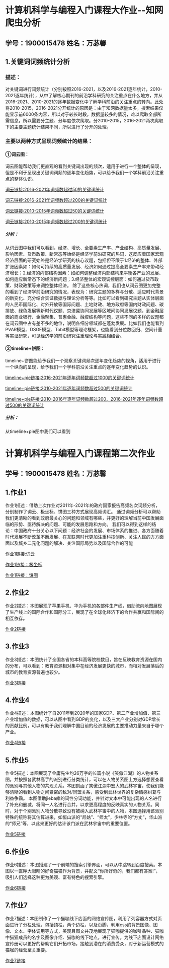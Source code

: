 # 计算机科学与编程入门课程大作业--知网爬虫分析
## 学号：1900015478  姓名：万苾馨
## 1.关键词词频统计分析
### 描述：
对关键词进行词频统计（分别按照2016-2021，以及2016-2021逐年统计，2010-2021逐年统计），从中了解核心期刊的前沿学科研究的关注重点在什么地方，并从2016-2021、2010-2021的逐年数据变化中了解学科前沿的关注重点的转向。此处将2010-2015，2016-2021分开统计的原因是：由于知网数据量太多，搜索结果仅能显示前6000条内容，所以对于较长时段，数据量较多的情况，难以爬取全部所需信息，所以需要分主题、分年度依次爬取。分2010-2015，2016-2021两次爬取下的主要主题统计结果不同，所以进行了分开的处理。

### 主要以两种方式呈现词频统计的结果：
#### ①词云图：
词云图能帮助我们更直观的看到关键词出现的频次，适用于进行一个整体的呈现，但是不利于呈现出关键词词频的逐年变化趋势，可以给予我们一个学科前沿关注重点的整体认识。

[词云链接:2016-2021年词频数超过50的关键词统计](https://heliotropepi.github.io/wordcloud_keyword(morethan50)_date2016-2021.html)

[词云链接:2016-2021年词频数超过200的关键词统计](https://heliotropepi.github.io/wordcloud_keyword(morethan200)_date2016-2021.html)

[词云链接:2010-2015年词频数超过50的关键词统计](https://heliotropepi.github.io/wordcloud_keyword(morethan50)_date2010-2015.html)

[词云链接:2010-2015年词频数超过200的关键词统计](https://heliotropepi.github.io/wordcloud_keyword(morethan200)_date2010-2015.html)

##### 分析：
从词云图中我们可以看到，经济、增长、全要素生产率、产业结构、高质量发展、影响因素、货币政策、新常态等始终是经济学前沿研究的热词，这反应着国家宏观经济层面的研究始终是经济学研究的核心议题，包括但不限于1.经济的整体、外部扩张因素如：如何可持续的高质量发展、经济如何通过提高全要素生产率来带动经济增长；2.经济的内部结构因素：如如何调整经济内部结构来平衡各产业的发展、如何适应新常态下的经济新问题；3.经济整体的宏观调控层面：如何通过货币政策、财政政策等来调控整体经济。
除了这些核心热词，我们也从词云图更加完整的看到了经济学前沿研究的情况，表现为：研究主题的多样与分散、适应时代背景的新变化、充分结合实证数据与理论分析等等。比如可以看到研究主题从实体层面的人民币国际化、对外开放等国际问题、土地财政、地方政府等国内财政问题、碳排放、绿色发展等新时代议题、京津冀协同发展等区域间协同发展议题，到金融层面的商业银行、金融聚集、普惠金融、融资结构等问题，这些不同的多样的议题都在词云图中占有差不多的地位，说明各细分领域都在蓬勃发展。比如我们也能看到PVAR模型、DSGE模型、Tobit模型等理论框架，也能看到分位数回归、空间计量等实证研究，可见经济学的前沿研究注重理论与实践相结合。

#### ②timeline+饼图：
timeline+饼图能给予我们一个观察关键词频次逐年变化趋势的视角，适用于进行一个纵向的呈现，给予我们一个学科前沿关注重点的逐年变化趋势的认识。

[timeline+pie链接:2016-2021年逐年词频数超过1000的关键词统计](https://heliotropepi.github.io/timeline_pie_yearly(morethan1000).html)

[timeline+pie链接:2010-2021年逐年词频数超过500的关键词统计](https://heliotropepi.github.io/timeline_pie_yearly_2010-2021(morethan500).html)

[timeline+pie链接:2010-2016年逐年词频数超过200、2016-2021年逐年词频数超过500的关键词统计](https://heliotropepi.github.io/timeline_pie_yearly_2010-2021(morethan200).html)

##### 分析：
从timeline+pie图中我们可以看到















# 计算机科学与编程入门课程第二次作业
## 学号：1900015478  姓名：万苾馨
## 1.作业1
作业1描述：借助上次作业对2011年-2021年的政府国家报告高频名次词频分析，分别制作了词云、极坐标、饼图三种方式展现高频词汇。
通过词频分析可以帮助我们更清晰的看到政府最关心的问题和领域有哪些，并更好的理解当前中国发展面临的形势、亟待解决的问题、可能的发展思路和方向。
我们可以得到这样的结论：中国政府十分关心以下问题：经济社会的发展、市场体系的推进、各方面随着时代发展不断改革不断发展、在互联网时代更加注重科技创新、关注人民的方方面面以及城乡二元化问题的解决、关注国际局势以及国际合作的可能

[作业1链接:词云](https://heliotropepi.github.io/wordcloud_gov_review.html)

[作业1链接：极坐标](https://heliotropepi.github.io/polar_radius_gov_rev.html)

[作业1链接：饼图](https://heliotropepi.github.io/pie_rich_label_gov_rev.html)


## 2.作业2
作业2描述：本图展现了苹果手机、华为手机的各部件生产线，借助流向地图展现了生产线上的国际合作和国际分工，展现了在全球化经济下的合作共赢和国际间的相互依存。

[作业2链接](https://heliotropepi.github.io/geo_add_country_phone_porduct.html)


## 3.作业3
作业3描述：本图统计了全国各省的本科高等院校数目，旨在反映教育资源在国内的分布，可以看到：教育资源相对集中在经济发展更快的城市，而相对发展落后的城市的教育资源普遍也较少。

[作业3链接](https://heliotropepi.github.io/全国本科院校数据地图_map.html)


## 4.作业4
作业4描述：本图统计了自2011年到2020年的国家GDP、第二产业增加值、第三产业增加值的数据，可以从图中看到GDP的变化，以及三大产业分别对GDP增长的贡献比例，可以有助于我们理解中国目前的经济发展的主要推动力量来自于哪个产业。

[作业4链接](https://heliotropepi.github.io/grid_multi_yaxis_GDP.html)

## 5.作业5
作业5描述：本图展现了金庸先生约26万字的长篇小说《笑傲江湖》的人物关系图，并按照各武林高手的派别进行分类统计，可以在人物关系图上方选择想要查看的派别与其他人物的共现关系。本图刻画了笑傲江湖中宏大的武林宇宙，使我们能够清晰的看到人物之间紧密的敌对/同盟关系，感受到武林世界的复杂情感纠葛与利益争霸。
本图借助jieba库的词性分词功能，并针对文本中可能出现的人名进行了补充和删减，将同一人名进行合并，以求更高程度的反映真实的人物关系。同时，对于个别派别人物分散导致没有被纳入武林宇宙中的人物，本图选择用该派别特殊的统称将其估算进来，如恒山派的“尼姑”、“师太”，少林寺的“方丈”，华山派的“师兄”等，以此来更好的估计该门派在武林宇宙中的重要位置。

[作业5链接](https://heliotropepi.github.io/关系图-分类-笑傲江湖.html)

## 6.作业6
作业6描述：本图搭建了一个前端的搜索引擎界面，可以从中跳转到百度搜索。本图以一直睁大眼睛的好奇猫猫作为背景，并配文“你所好奇的，我们都有答案!”，吸引人们选择这种更为美观、富有特色的搜索引擎。

[作业6链接](https://heliotropepi.github.io/cat_baidu.html)

## 7.作业7
作业7描述：本图制作了一个猫咖线下店面的网络宣传图，利用了列容器方式对页面进行了分栏处理，包括顶栏，两个边栏，以及页脚，利用css的背景图像、图像、文本、字体调用等方式，美观且图文并茂地展现了猫咖提供的咖啡品种、猫咖中猫猫成员的名字及图像介绍、猫咖的线下地点，进行宣传。为线下店面设计网络宣传册可以更好的帮助它们开拓市场，接触到潜在的消费受众，对于新运营模式的猫咖的经营至关重要。

[作业7链接](https://heliotropepi.github.io/Cat_Cafe.html)
